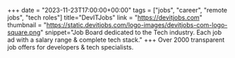 +++
date = "2023-11-23T17:00:00+00:00"
tags = ["jobs", "career", "remote jobs", "tech roles"]
title="DevITJobs"
link = "https://devitjobs.com"
thumbnail = "https://static.devitjobs.com/logo-images/devitjobs-com-logo-square.png"
snippet="Job Board dedicated to the Tech industry. Each job ad with a salary range & complete tech stack."
+++
Over 2000 transparent job offers for developers & tech specialists.
